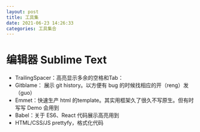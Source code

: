 ```yaml
---
layout: post
title: 工具集
date: 2021-06-23 14:26:33
categories: 工具集合
---
```


# 编辑器 Sublime Text

* TrailingSpacer：高亮显示多余的空格和Tab：
* Gitblame： 展示 git history。以方便有 bug 的时候找相应的开（reng）发（guo）
* Emmet：快速生产 html 的template。其实用框架久了很久不写原生。但有时写写 Demo 会用到
* Babel：关于 ES6、React 代码展示高亮用到
* HTML/CSS/JS prettyfy，格式化代码
